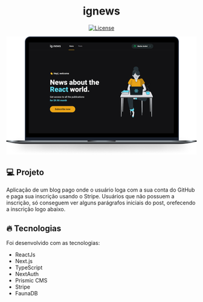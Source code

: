 <h1 align="center">
   ignews
</h1

<br>

<p align="center">
  <a href="https://github.com/marlonandrei777/move.it/blob/main/LICENSE.md"><img alt="License" src="https://img.shields.io/static/v1?label=license&message=MIT&color=00defe&labelColor=000000"></a>
</p>

![](.github/ignews.png)

## 💻 Projeto

Aplicação de um blog pago onde o usuário loga com a sua conta  do GitHub e paga sua inscrição usando o Stripe. Usuários que não possuem a inscrição, só conseguem ver alguns parágrafos iniciais do post, orefecendo a inscrição logo abaixo.

## 🔥 Tecnologias

Foi desenvolvido com as tecnologias:

- ReactJs
- Next.js
- TypeScript
- NextAuth
- Prismic CMS
- Stripe
- FaunaDB  
  
